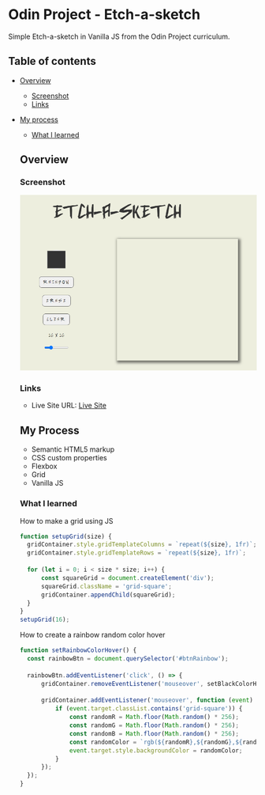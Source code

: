 # Odin Project - Etch-a-sketch

Simple Etch-a-sketch in Vanilla JS from the Odin Project curriculum.

## Table of contents

- [Overview](#overview)
  - [Screenshot](#screenshot)
  - [Links](#links)
- [My process](#my-process)
  - [What I learned](#what-i-learned)

  ## Overview

  ### Screenshot

  ![Desktop screenshot](./images/screenshot-desktop.png)

  ### Links

  - Live Site URL: [Live Site](https://splendid-lollipop-9e6382.netlify.app/)

  ## My Process

  - Semantic HTML5 markup
  - CSS custom properties
  - Flexbox
  - Grid
  - Vanilla JS

  ### What I learned

  How to make a grid using JS

  ```js
  function setupGrid(size) {
  	gridContainer.style.gridTemplateColumns = `repeat(${size}, 1fr)`;
  	gridContainer.style.gridTemplateRows = `repeat(${size}, 1fr)`;

  	for (let i = 0; i < size * size; i++) {
  		const squareGrid = document.createElement('div');
  		squareGrid.className = 'grid-square';
  		gridContainer.appendChild(squareGrid);
  	}
  }
  setupGrid(16);
  ```

  How to create a rainbow random color hover

  ```js
  function setRainbowColorHover() {
  	const rainbowBtn = document.querySelector('#btnRainbow');

  	rainbowBtn.addEventListener('click', () => {
  		gridContainer.removeEventListener('mouseover', setBlackColorHover);

  		gridContainer.addEventListener('mouseover', function (event) {
  			if (event.target.classList.contains('grid-square')) {
  				const randomR = Math.floor(Math.random() * 256);
  				const randomG = Math.floor(Math.random() * 256);
  				const randomB = Math.floor(Math.random() * 256);
  				const randomColor = `rgb(${randomR},${randomG},${randomB})`;
  				event.target.style.backgroundColor = randomColor;
  			}
  		});
  	});
  }
  ```
